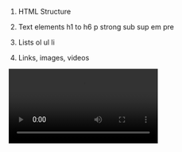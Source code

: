 1. HTML Structure
  <html></html>
  <head></head>
  <body></body>
  <title></title>

2. Text elements
   h1 to h6
   p
   strong
   sub
   sup
   em
   pre
   
3. Lists
   ol
   ul
   li

4. Links, images, videos
  <a href="url"></a>
  <img src="">
  <video src="">

5. Block and inline elements
   Block: Covers the full width
   Inline: Covers required content width 

6. Table
   table
   tr
   th
   td
   thead,tbody,tfoot
   rowspan, colspan

7. Form
   input:text
   input:number
   input:email
   input:password
   input:tel
   input:date
   input:time
   input:range
   input:color
   input:file
   input:radio
   input:checkbox
   select, option
   textarea
   form
   attributes: type, name, id, for, checked, min, max, minlength, required, placeholder, value, selected, disabled

   


     
        
